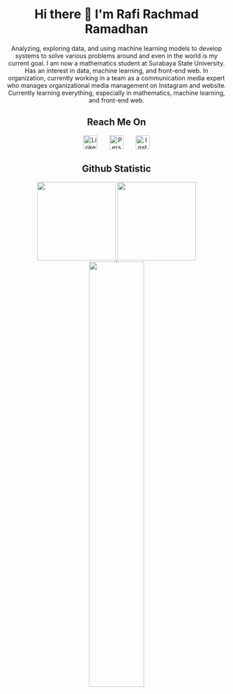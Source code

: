 <h1 align="center">
Hi there 👋 I'm Rafi Rachmad Ramadhan
</h1>

<p align="center">
Analyzing, exploring data, and using machine learning models to develop systems to solve various problems around and even in the world is my current goal. I am now a mathematics student at Surabaya State University. Has an interest in data, machine learning, and front-end web. In organization, currently working in a team as a communication media expert who manages organizational media management on Instagram and website. Currently learning everything, especially in mathematics, machine learning, and front-end web.
</p>

<h2 align="center">
Reach Me On
</h2>
<p align="center">
  <a href="https://www.linkedin.com/in/rafi-rachmad-ramadhan-865a95256/"><img width="32px" alt="Linked In" title="Linked In" src="https://user-images.githubusercontent.com/111117217/212285628-c87e1e10-103d-4c4e-8c83-7444e838f503.png"/></a>
  &#8287;&#8287;&#8287;&#8287;&#8287;
  <a href="#"><img width="32px" alt="Personal Web" title="Web" src="https://user-images.githubusercontent.com/111117217/212287993-3c5d6d3f-03d0-402f-b661-04b1c1920b3b.png"/></a>
  &#8287;&#8287;&#8287;&#8287;&#8287;
  <a href="https://www.instagram.com/rafirachmad/"><img width="32px" alt="Instagram" title="Instagram" src="https://user-images.githubusercontent.com/111117217/212286241-1d7d0ff9-912e-4fc4-b4f0-ef3871bb2c06.png"/></a>
</p>

<h2 align="center">
Github Statistic
</h2>
<p align="center">
<a href="https://github.com/rafirachmadramadhan">
  <img height="180em" src="https://github-readme-stats-eight-theta.vercel.app/api?username=rafirachmadramadhan&show_icons=true&theme=dark&include_all_commits=true&count_private=true"/>
  <img height="180em" src="https://github-readme-stats-eight-theta.vercel.app/api/top-langs/?username=rafirachmadramadhan&layout=compact&langs_count=8&theme=dark"/>
</a>
<a><img width="50%" src="http://github-readme-streak-stats.herokuapp.com/?user=rafirachmadramadhan&theme=dark&date_format=M%20j%5B%2C%20Y%5D&ring=ff3068&fire=ff3068&sideNums=ff3068"></a>
</p>

